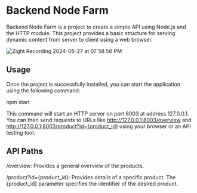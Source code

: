 # Backend Node Farm

Backend Node Farm is a project to create a simple API using Node.js and the HTTP module. This project provides a basic structure for serving dynamic content from server to client using a web browser.

![Zight Recording 2024-05-27 at 07 58 56 PM](https://github.com/MeltemPinar/Backend-Node-Farm/assets/147662901/e40b0f32-f891-4e22-93b9-3e94f182d2d5)


## Usage

Once the project is successfully installed, you can start the application using the following command:

npm start

This command will start an HTTP server on port 8003 at address 127.0.0.1. You can then send requests to URLs like http://127.0.0.1:8003/overview and http://127.0.0.1:8003/product?id={product_id} using your browser or an API testing tool.

## API Paths

/overview: Provides a general overview of the products.

/product?id={product_id}: Provides details of a specific product. The {product_id} parameter specifies the identifier of the desired product.

